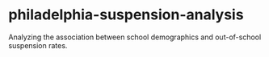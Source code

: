 # philadelphia-suspension-analysis
Analyzing the association between school demographics and out-of-school suspension rates.
